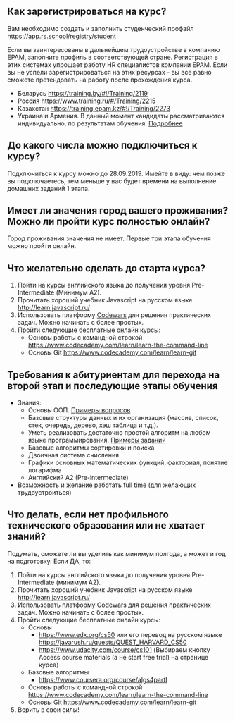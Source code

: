 ## Как зарегистрироваться на курс?
Вам необходимо создать и заполнить студенческий профайл https://app.rs.school/registry/student

Если вы заинтересованы в дальнейшем трудоустройстве в компанию EPAM, заполните профиль в соответствующей стране.
Регистрация в этих системах упрощает работу HR специалистов компании EPAM. 
Если вы не успели зарегистрироваться на этих ресурсах - вы все равно сможете претендовать на работу после прохождения курса. 
- Беларусь https://training.by/#!/Training/2119
- Россия https://www.training.ru/#/Training/2215
- Казахстан https://training.epam.kz/#!/Training/2273
- Украина и Армения. В данный момент кандидаты рассматриваются индивидуально, по результатам обучения. 
[Подробнее](employment.md)

## До какого числа можно подключиться к курсу?
Подключиться к курсу можно до 28.09.2019.
Имейте в виду: чем позже вы подключаетесь, тем меньше у вас будет времени на выполнение домашних заданий 1 этапа. 

## Имеет ли значения город вашего проживания? Можно ли пройти курс полностью онлайн?
Город проживания значения не имеет. Первые три этапа обучения можно пройти онлайн.

## Что желательно сделать до старта курса?
1. Пойти на курсы английского языка до получения уровня Pre-Intermediate (Минимум A2).  
2. Прочитать хороший учебник Javascript на русском языке http://learn.javascript.ru/
3. Использовать платформу [Codewars](http://www.codewars.com/dashboard) для решения практических задач. Можно начинать с более простых.
4. Пройти следующие бесплатные онлайн курсы:
   - Основы работы с командной строкой https://www.codecademy.com/learn/learn-the-command-line
   - Основы Git https://www.codecademy.com/learn/learn-git

## Требования к абитуриентам для перехода на второй этап и последующие этапы обучения
- Знания:
    - Основы ООП. [Примеры вопросов](https://habr.com/en/post/345658/)
    - Базовые структуры данных и их организация (массив, список, стек, очередь, дерево, хэш таблица и т.д.). 
    - Уметь реализовать достаточно простой алгоритм на любом языке программирования. [Примеры заданий](  
http://www.codewars.com/kata/search/java?q=&r%5B%5D=-7&tags=Algorithms&beta=false) 
    - Базовые алгоритмы сортировки и поиска
    - Двоичная система счисления 
    - Графики основных математических функций, факториал, понятие логарифма
    - Английский A2 (Pre-intermediate) 
- Возможность и желание работать full time (для желающих трудоустроиться)

## Что делать, если нет профильного технического образования или не хватает знаний?
Подумать, сможете ли вы уделить как минимум полгода, а может и год на подготовку.
Если ДА, то:  
1. Пойти на курсы английского языка до получения уровня Pre-Intermediate (минимум A2).  
2. Прочитать хороший учебник Javascript на русском языке http://learn.javascript.ru/
3. Использовать платформу [Codewars](http://www.codewars.com/dashboard) для решения практических задач. Можно начинать с более простых.
4. Пройти следующие бесплатные онлайн курсы:
   - Основы
     - https://www.edx.org/cs50 или его перевод на русском языке https://javarush.ru/quests/QUEST_HARVARD_CS50
     - https://www.udacity.com/course/cs101 (Выбираем кнопку Access course materials (а не start free trial) на странице курса)
   - Базовые алгоритмы
     - https://www.coursera.org/course/algs4partI
   - Основы работы с командной строкой https://www.codecademy.com/learn/learn-the-command-line
   - Основы Git https://www.codecademy.com/learn/learn-git
5. Верить в свои силы!

